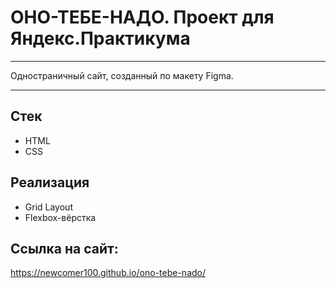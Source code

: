 # ОНО-ТЕБЕ-НАДО. Проект для Яндекс.Практикума

---

Одностраничный сайт, созданный по макету Figma. 

---

## Стек

- HTML
- CSS

## Реализация

- Grid Layout
- Flexbox-вёрстка

## Ссылка на сайт:

https://newcomer100.github.io/ono-tebe-nado/